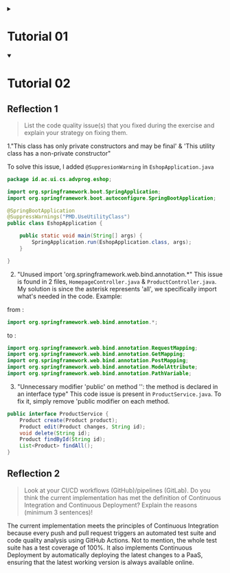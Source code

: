 <details>
    <summary><h1>Tutorial 01</h1></summary>

## Reflection 1
After I reviewed my code, I'm confident that I've applied most of the clean code principles and secure coding practices. The variables of my code has been named accordingly. For example:
```Java
public Product edit(Product changes, UUID id) {
    Product product = findById(id);

    // Set name & quantity  
    if (product != null) {
        product.setProductName(changes.getProductName());
        product.setProductQuantity(changes.getProductQuantity());
    }

    return product;
}
```
"Changes" clearly states that it is an object of product which its attributes are the incoming changes inputted by the user, and "product" states that it is the object being modified.

The functions in the source code are broken down to its smallest form. It's written to perform a single task and be small in size. For example:
```java
public Product findById(UUID id) {
    for (Product product : productData) {
        if (product.getProductId().equals(id)) {
            return product;
        }
    }
    return null;
}
```
This improves readability of the code, as it reduce clutteredness of the code. It eliminates the need to replicate the same line of codes over different functions.

Most of the clean code principles & secure coding practices are handled by Spring Boot. Spring Boot is an MVC (Model-View-Controller) framework, which generally have their data structure's behaviour encapsulated. It's done to prevent the data being exposed directly. An example of this is the accessors (Setter & Getter) of the Product object. Furthermore, Spring Boot encodes data sent to users properly. I tried populating the input with common XSS payloads, and Spring Boot successfully prevents it from running. Spring Boot encodes the data into HTML Entity, therefore makes it clearer to parse HTML tags and data.

The web project is a small one, it only have 3 features, which are Create, Update, and Delete. I don't find the need to comment the source code, the functions are quite self-explanatory. It should be noted that Spring Boot does not enable input validation by default. In order to cover it, dependencies such as Jakarta Validation (Bean Validation API) and Spring Boot’s built-in validation support has to be added to project.

## Reflection 2
### Part 1
Writing unit tests ensures my code is valid and functions as intended. I've realized that unit and functional testing are essential in software development. They speed up testing, making the process more efficient. Without automation, testing would be slow and time-consuming.

Determining the number of unit tests required for a class depends on several factors, including the complexity of the class, the number of methods, and the potential edge cases that need to be covered. A rule-of-thumb is to write unit tests for each methods and additional tests to cover the potential edge cases and error handling.

To ensure that our unit tests is enough to verify the program, it's best to utilize code coverage tools. Code coverage, as its name suggests, measures how much of your code is executed while running tests. 100% code coverage doesn't imply that your code is bug-free and invulnerable, it simply suggests that each line within your code is executed. Therefore, code coverage cannot be used as proof that the code is flawless, it simply reflects the extent of test execution.

### Part 2
The new functional test suite would negatively impact the code cleanliness. Duplicating setup and instance variables from `CreateProductFunctionalTest.java` leads to redundant code, increasing the code size and introduces higher risk of error for future maintenance.
To improve this, a better approach is to create a parent class that contains the shared setup logic and use inheritance to avoid duplication. Additionally, minimizing instance variables helps reduce confusion and improves readability.

</details>

<details open>
    <summary><h1>Tutorial 02</h1></summary>

## Reflection 1
>List the code quality issue(s) that you fixed during the exercise and explain your strategy on fixing them.

1."This class has only private constructors and may be final' & 'This utility class has a non-private constructor"

To solve this issue, I added `@SuppresionWarning` in `EshopApplication.java`

```java
package id.ac.ui.cs.advprog.eshop;

import org.springframework.boot.SpringApplication;
import org.springframework.boot.autoconfigure.SpringBootApplication;

@SpringBootApplication
@SuppressWarnings("PMD.UseUtilityClass")
public class EshopApplication {

	public static void main(String[] args) {
		SpringApplication.run(EshopApplication.class, args);
	}

}
```

2. "Unused import 'org.springframework.web.bind.annotation.*"
This issue is found in 2 files, `HomepageController.java` & `ProductController.java`. My solution is since the asterisk represents 'all', we specifically import what's needed in the code.
Example:

from : 
```java
import org.springframework.web.bind.annotation.*;
```

to : 
```java
import org.springframework.web.bind.annotation.RequestMapping;
import org.springframework.web.bind.annotation.GetMapping;
import org.springframework.web.bind.annotation.PostMapping;
import org.springframework.web.bind.annotation.ModelAttribute;
import org.springframework.web.bind.annotation.PathVariable;
```

3. "Unnecessary modifier 'public' on method '<insert method>': the method is declared in an interface type"
    This code issue is present in `ProductService.java`. To fix it, simply remove 'public modifier on each method.
```java
public interface ProductService {
    Product create(Product product);
    Product edit(Product changes, String id);
    void delete(String id);
    Product findById(String id);
    List<Product> findAll();
}
```

## Reflection 2
> Look at your CI/CD workflows (GitHub)/pipelines (GitLab). Do you think the current implementation has met the definition of Continuous Integration and Continuous Deployment? Explain the reasons (minimum 3 sentences)!

The current implementation meets the principles of Continuous Integration because every push and pull request triggers an automated test suite and code quality analysis using GitHub Actions. Not to mention, the whole test suite has a test coverage of 100%. It also implements Continuous Deployment by automatically deploying the latest changes to a PaaS, ensuring that the latest working version is always available online. 


</details>


